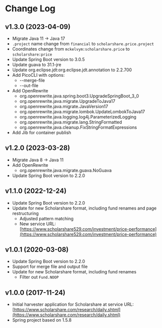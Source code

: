 # Change Log

## v1.3.0 (2023-04-09)

- Migrate Java 11 -> Java 17
- `.project` name change from `financial` to `scholarshare.price.project`
- Coordinates change from `mckelvym:scholarshare.price` to `scholarshare:price`
- Update Spring Boot version to 3.0.5
- Update guava to 31.1-jre
- Update org.eclipse.jdt:org.eclipse.jdt.annotation to 2.2.700
- Add PicoCLI with options:
	- --merge-file
	- --out-file
- Add OpenRewrite
	- org.openrewrite.java.spring.boot3.UpgradeSpringBoot_3_0
	- org.openrewrite.java.migrate.UpgradeToJava17
	- org.openrewrite.java.migrate.JavaVersion17
	- org.openrewrite.java.migrate.lombok.UpdateLombokToJava17
	- org.openrewrite.java.logging.log4j.ParameterizedLogging
	- org.openrewrite.java.migrate.lang.StringFormatted
	- org.openrewrite.java.cleanup.FixStringFormatExpressions
- Add Jib for container publish

## v1.2.0 (2023-03-28)

- Migrate Java 8 -> Java 11
- Add OpenRewrite 
	- org.openrewrite.java.migrate.guava.NoGuava
- Update Spring Boot version to 2.2.0

## v1.1.0 (2022-12-24)

- Update Spring Boot version to 2.2.0
- Update for new Scholarshare format, including fund renames and page restructuring
	- Adjusted pattern matching
	- New service URL: [https://www.scholarshare529.com/investment/price-performance](https://www.scholarshare529.com/investment/price-performance)

## v1.0.1 (2020-03-08)

- Update Spring Boot version to 2.2.0
- Support for merge file and output file
- Update for new Scholarshare format, including fund renames
	- Filter out `Fund.NOOP`

## v1.0.0 (2017-11-24)

- Initial harvester application for Scholarshare at service URL: [https://www.scholarshare.com/research/daily.shtml](https://www.scholarshare.com/research/daily.shtml) 
- Spring project based on 1.5.8
